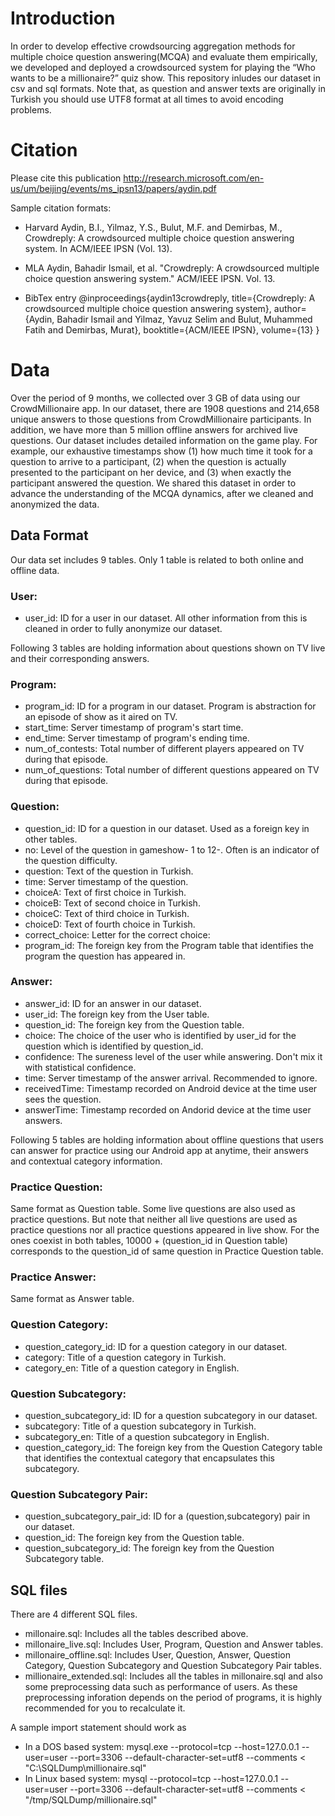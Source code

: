 # Introduction
In order to develop effective crowdsourcing aggregation methods for multiple choice question answering(MCQA) and evaluate them empirically, we developed and deployed a crowdsourced system for playing the “Who wants to be a millionaire?” quiz show. This repository inludes our dataset in csv and sql formats. Note that, as question and answer texts are originally in Turkish you should use UTF8 format at all times to avoid encoding problems.

# Citation
Please cite this publication http://research.microsoft.com/en-us/um/beijing/events/ms_ipsn13/papers/aydin.pdf 

Sample citation formats:
- Harvard
Aydin, B.I., Yilmaz, Y.S., Bulut, M.F. and Demirbas, M., Crowdreply: A crowdsourced multiple choice question answering system. In ACM/IEEE IPSN (Vol. 13).

- MLA
Aydin, Bahadir Ismail, et al. "Crowdreply: A crowdsourced multiple choice question answering system." ACM/IEEE IPSN. Vol. 13.

- BibTex entry
@inproceedings{aydin13crowdreply,
  title={Crowdreply: A crowdsourced multiple choice question answering system},
  author={Aydin, Bahadir Ismail and Yilmaz, Yavuz Selim and Bulut, Muhammed Fatih and Demirbas, Murat},
  booktitle={ACM/IEEE IPSN},
  volume={13}
}

# Data
Over the period of 9 months, we collected over 3 GB of data using our CrowdMillionaire app. In our dataset, there are 1908 questions and 214,658 unique answers to those
questions from CrowdMillionaire participants. In addition,
we have more than 5 million offline answers for archived live
questions.
Our dataset includes detailed information on the game
play. For example, our exhaustive timestamps show (1) how
much time it took for a question to arrive to a participant,
(2) when the question is actually presented to the participant
on her device, and (3) when exactly the participant answered
the question. We
shared this dataset in order
to advance the understanding of the MCQA dynamics, after we cleaned and anonymized the data.

## Data Format
Our data set includes 9 tables. Only 1 table is related to both online and offline data. 

### User:
- user_id: ID for a user in our dataset. All other information from this is cleaned in order to fully anonymize our dataset.

Following 3 tables are holding information about questions shown on TV live and their corresponding answers.

### Program: 
- program_id: ID for a program in our dataset.	Program is abstraction for an episode of show as it aired on TV. 
- start_time: Server timestamp of program's start time.
- end_time: Server timestamp of program's ending time.	
- num_of_contests: Total number of different players appeared on TV during that episode.
- num_of_questions: Total number of different questions appeared on TV during that episode.

### Question: 
- question_id: ID for a question in our dataset. Used as a foreign key in other tables.
- no: Level of the question in gameshow- 1 to 12-. Often is an indicator of the question difficulty.	
- question: Text of the question in Turkish.
- time: Server timestamp of the question. 
- choiceA: Text of first choice in Turkish.
- choiceB: Text of second choice in Turkish.	
- choiceC: Text of third choice in Turkish.
- choiceD: Text of fourth choice in Turkish.
- correct_choice: Letter for the correct choice:	
- program_id: The foreign key from the Program table that identifies the program the question has appeared in.

### Answer:
- answer_id: ID for an answer in our dataset.
- user_id: The foreign key from the User table.
- question_id: The foreign key from the Question table.
- choice: The choice of the user who is identified by user_id for the question which is identified by question_id.
- confidence: The sureness level of the user while answering. Don't mix it with statistical confidence.
- time: Server timestamp of the answer arrival. Recommended to ignore.
- receivedTime: Timestamp recorded on Android device at the time user sees the question. 
- answerTime: Timestamp recorded on Andorid device at the time user answers. 

Following 5 tables are holding information about offline questions that users can answer for practice using our Android app at anytime, their answers and contextual category information.

### Practice Question: 
Same format as Question table. Some live questions are also used as practice questions. But note that neither all live questions are used as practice questions nor all practice questions appeared in live show. For the ones coexist in both tables, 10000 + (question_id in Question table) corresponds to the question_id of same question in Practice Question table. 

### Practice Answer:
Same format as Answer table.

### Question Category:
- question_category_id: ID for a question category in our dataset.
- category: Title of a question category in Turkish.
- category_en: Title of a question category in English.

### Question Subcategory:
- question_subcategory_id: ID for a question subcategory in our dataset.
- subcategory: Title of a question subcategory in Turkish.
- subcategory_en: Title of a question subcategory in English.
- question_category_id: The foreign key from the Question Category table that identifies the contextual category that encapsulates this subcategory.

### Question Subcategory Pair:
- question_subcategory_pair_id:  ID for a (question,subcategory) pair in our dataset.
- question_id: The foreign key from the Question table.
- question_subcategory_id: The foreign key from the Question Subcategory table.

## SQL files
There are 4 different SQL files. 
- millonaire.sql: Includes all the tables described above.
- millonaire_live.sql: Includes User, Program, Question and Answer tables.
- millonaire_offline.sql: Includes User, Question, Answer, Question Category, Question Subcategory and Question Subcategory Pair tables.
- millionaire_extended.sql: Includes all the tables in millonaire.sql and also some preprocessing data such as performance of users. As these preprocessing inforation depends on the period of programs, it is highly recommended for you to recalculate it.

A sample import statement should work as
- In a DOS based system: 
mysql.exe --protocol=tcp --host=127.0.0.1 --user=user --port=3306 --default-character-set=utf8 --comments < "C:\\SQLDump\\millionaire.sql"
- In Linux based system: 
mysql --protocol=tcp --host=127.0.0.1 --user=user --port=3306 --default-character-set=utf8 --comments < "/tmp/SQLDump/millionaire.sql"

